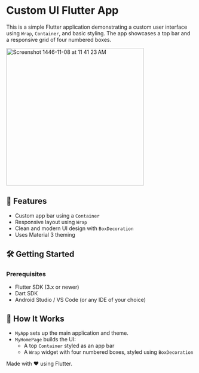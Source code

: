 # Custom UI Flutter App

This is a simple Flutter application demonstrating a custom user interface using `Wrap`, `Container`, and basic styling. The app showcases a top bar and a responsive grid of four numbered boxes.

<img width="368" alt="Screenshot 1446-11-08 at 11 41 23 AM" src="https://github.com/user-attachments/assets/1c11c7c1-2bbe-4c5a-b317-b0978921ea09" />


## 🚀 Features

- Custom app bar using a `Container`
- Responsive layout using `Wrap`
- Clean and modern UI design with `BoxDecoration`
- Uses Material 3 theming

## 🛠️ Getting Started

### Prerequisites

- Flutter SDK (3.x or newer)
- Dart SDK
- Android Studio / VS Code (or any IDE of your choice)

## 🧠 How It Works

- `MyApp` sets up the main application and theme.
- `MyHomePage` builds the UI:
  - A top `Container` styled as an app bar
  - A `Wrap` widget with four numbered boxes, styled using `BoxDecoration`


Made with ❤️ using Flutter.
